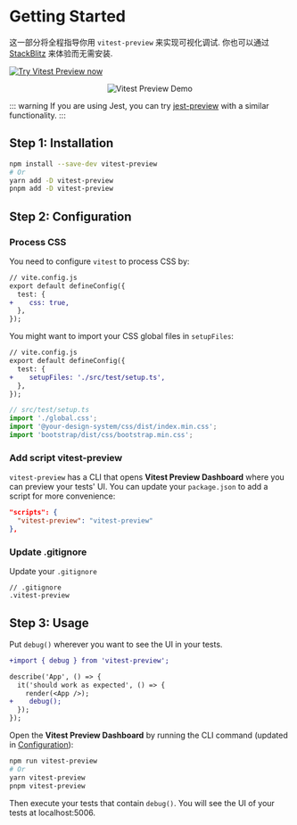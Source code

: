 # Getting Started

这一部分将全程指导你用 `vitest-preview` 来实现可视化调试. 你也可以通过 [StackBlitz](https://stackblitz.com/edit/vitest-preview?file=src%2FApp.test.tsx,README.md) 来体验而无需安装.

[![Try Vitest Preview now](https://developer.stackblitz.com/img/open_in_stackblitz.svg)](https://stackblitz.com/edit/vitest-preview?file=src%2FApp.test.tsx,README.md)

<p align="center">
  <img align="center" src="https://user-images.githubusercontent.com/8603085/197373376-f6a3fe33-487b-4c35-8085-8e7e6357ce40.gif" alt="Vitest Preview Demo" />
</p>

::: warning
If you are using Jest, you can try [jest-preview](https://github.com/nvh95/jest-preview) with a similar functionality.
:::

## Step 1: Installation

```bash
npm install --save-dev vitest-preview
# Or
yarn add -D vitest-preview
pnpm add -D vitest-preview
```

## Step 2: Configuration

### Process CSS

You need to configure `vitest` to process CSS by:

```diff
// vite.config.js
export default defineConfig({
  test: {
+    css: true,
  },
});

```

You might want to import your CSS global files in `setupFiles`:

```diff
// vite.config.js
export default defineConfig({
  test: {
+    setupFiles: './src/test/setup.ts',
  },
});

```

```ts
// src/test/setup.ts
import './global.css';
import '@your-design-system/css/dist/index.min.css';
import 'bootstrap/dist/css/bootstrap.min.css';
```

### Add script vitest-preview

`vitest-preview` has a CLI that opens **Vitest Preview Dashboard** where you can preview your tests' UI. You can update your `package.json` to add a script for more convenience:

```json
"scripts": {
  "vitest-preview": "vitest-preview"
},
```

### Update .gitignore

Update your `.gitignore`

```
// .gitignore
.vitest-preview
```

## Step 3: Usage

Put `debug()` wherever you want to see the UI in your tests.

```diff
+import { debug } from 'vitest-preview';

describe('App', () => {
  it('should work as expected', () => {
    render(<App />);
+    debug();
  });
});
```

Open the **Vitest Preview Dashboard** by running the CLI command (updated in [Configuration](#step-2-configuration)):

```bash
npm run vitest-preview
# Or
yarn vitest-preview
pnpm vitest-preview
```

Then execute your tests that contain `debug()`. You will see the UI of your tests at localhost:5006.
